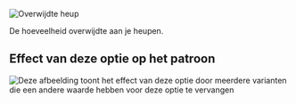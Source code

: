 ![Overwijdte heup](./hipsease.svg)

De hoeveelheid overwijdte aan je heupen.

## Effect van deze optie op het patroon

![Deze afbeelding toont het effect van deze optie door meerdere varianten die een andere waarde hebben voor deze optie te vervangen](huey_hipsease_sample.svg "Effect van deze optie op het patroon")
